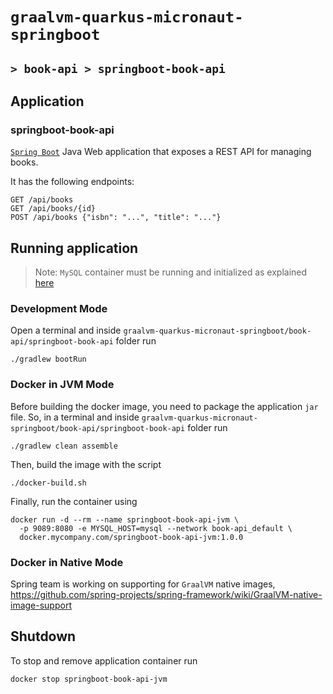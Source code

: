 # `graalvm-quarkus-micronaut-springboot`
## `> book-api > springboot-book-api`

## Application

### springboot-book-api

[`Spring Boot`](https://docs.spring.io/spring-boot/docs/current/reference/htmlsingle/) Java Web application that
exposes a REST API for managing books.

It has the following endpoints:
```
GET /api/books
GET /api/books/{id}
POST /api/books {"isbn": "...", "title": "..."}
```

## Running application

> Note: `MySQL` container must be running and initialized as explained [here](https://github.com/ivangfr/graalvm-quarkus-micronaut-springboot/tree/master/book-api#start-environment)

### Development Mode

Open a terminal and inside `graalvm-quarkus-micronaut-springboot/book-api/springboot-book-api` folder run
```
./gradlew bootRun
```

### Docker in JVM Mode

Before building the docker image, you need to package the application `jar` file. So, in a terminal and inside
`graalvm-quarkus-micronaut-springboot/book-api/springboot-book-api` folder run
```
./gradlew clean assemble
```

Then, build the image with the script
```
./docker-build.sh
```

Finally, run the container using
```
docker run -d --rm --name springboot-book-api-jvm \
  -p 9089:8080 -e MYSQL_HOST=mysql --network book-api_default \
  docker.mycompany.com/springboot-book-api-jvm:1.0.0
```

### Docker in Native Mode

Spring team is working on supporting for `GraalVM` native images, https://github.com/spring-projects/spring-framework/wiki/GraalVM-native-image-support

## Shutdown

To stop and remove application container run
```
docker stop springboot-book-api-jvm
```
